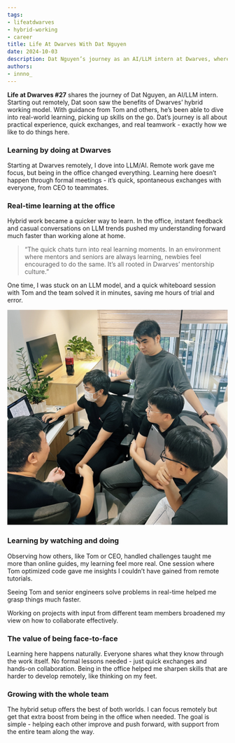 ```yaml
---
tags: 
- lifeatdwarves
- hybrid-working
- career
title: Life At Dwarves With Dat Nguyen 
date: 2024-10-03
description: Dat Nguyen’s journey as an AI/LLM intern at Dwarves, where hybrid working and hands-on learning create real growth. Discover how mentorship and real-time collaboration shape his experience.
authors: 
- innno_
---
```


**Life at Dwarves #27** shares the journey of Dat Nguyen, an AI/LLM intern. Starting out remotely, Dat soon saw the benefits of Dwarves’ hybrid working model. With guidance from Tom and others, he’s been able to dive into real-world learning, picking up skills on the go. Dat’s journey is all about practical experience, quick exchanges, and real teamwork - exactly how we like to do things here.

### Learning by doing at Dwarves
Starting at Dwarves remotely, I dove into LLM/AI. Remote work gave me focus, but being in the office changed everything. Learning here doesn’t happen through formal meetings - it’s quick, spontaneous exchanges with everyone, from CEO to teammates.

### Real-time learning at the office
Hybrid work became a quicker way to learn. In the office, instant feedback and casual conversations on LLM trends pushed my understanding forward much faster than working alone at home.

> “The quick chats turn into real learning moments. In an environment where mentors and seniors are always learning, newbies feel encouraged to do the same. It’s all rooted in Dwarves’ mentorship culture.”
> 

One time, I was stuck on an LLM model, and a quick whiteboard session with Tom and the team solved it in minutes, saving me hours of trial and error.

![](assets/life-at-dwarves-dat-nguyen.jpg)

### Learning by watching and doing
Observing how others, like Tom or CEO, handled challenges taught me more than online guides, my learning feel more real. One session where Tom optimized code gave me insights I couldn’t have gained from remote tutorials.

Seeing Tom and senior engineers solve problems in real-time helped me grasp things much faster.

Working on projects with input from different team members broadened my view on how to collaborate effectively.

### The value of being face-to-face
Learning here happens naturally. Everyone shares what they know through the work itself. No formal lessons needed - just quick exchanges and hands-on collaboration. Being in the office helped me sharpen skills that are harder to develop remotely, like thinking on my feet.

### Growing with the whole team
The hybrid setup offers the best of both worlds. I can focus remotely but get that extra boost from being in the office when needed. The goal is simple - helping each other improve and push forward, with support from the entire team along the way.